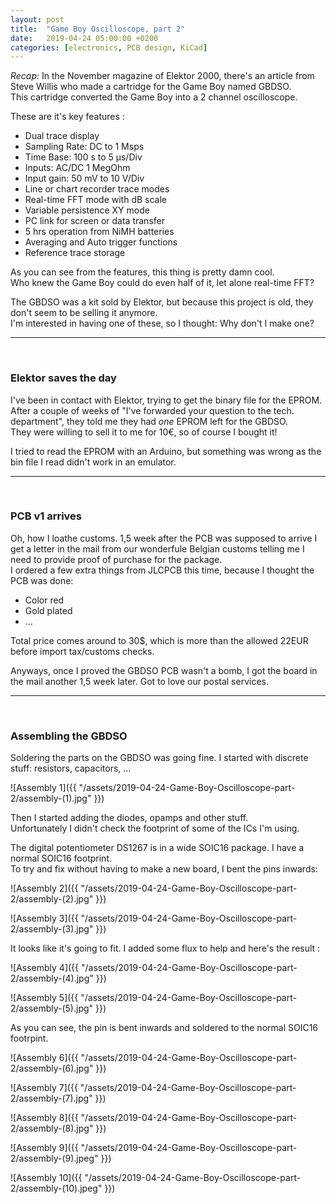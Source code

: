 ```yaml
---
layout: post
title:  "Game Boy Oscilloscope, part 2"
date:   2019-04-24 05:00:00 +0200
categories: [electronics, PCB design, KiCad]
---
```


*Recap:* 
In the November magazine of Elektor 2000, there's an article from Steve Willis who made a cartridge for the Game Boy named GBDSO.  
This cartridge converted the Game Boy into a 2 channel oscilloscope.  

These are it's key features :
- Dual trace display
- Sampling Rate: DC to 1 Msps
- Time Base: 100 s to 5 µs/Div
- Inputs: AC/DC 1 MegOhm
- Input gain: 50 mV to 10 V/Div
- Line or chart recorder trace modes
- Real-time FFT mode with dB scale
- Variable persistence XY mode
- PC link for screen or data transfer
- 5 hrs operation from NiMH batteries
- Averaging and Auto trigger functions
- Reference trace storage

As you can see from the features, this thing is pretty damn cool.  
Who knew the Game Boy could do even half of it, let alone real-time FFT?  

The GBDSO was a kit sold by Elektor, but because this project is old, they don't seem to be selling it anymore.  
I'm interested in having one of these, so I thought: Why don't I make one?  

***************************  
<br/>

### Elektor saves the day  

I've been in contact with Elektor, trying to get the binary file for the EPROM.  
After a couple of weeks of "I've forwarded your question to the tech. department", they told me they had *one* EPROM left for the GBDSO.  
They were willing to sell it to me for 10€, so of course I bought it!  

I tried to read the EPROM with an Arduino, but something was wrong as the bin file I read didn't work in an emulator.  

***************************  
<br/> 

### PCB v1 arrives  

Oh, how I loathe customs. 1,5 week after the PCB was supposed to arrive I get a letter in the mail from our wonderfule Belgian customs telling me I need to provide proof of purchase for the package.  
I ordered a few extra things from JLCPCB this time, because I thought the PCB was done:
- Color red
- Gold plated
- ...  

Total price comes around to 30$, which is more than the allowed 22EUR before import tax/customs checks.  

Anyways, once I proved the GBDSO PCB wasn't a bomb, I got the board in the mail another 1,5 week later. Got to love our postal services.  

***************************  
<br/> 

### Assembling the GBDSO  

Soldering the parts on the GBDSO was going fine. I started with discrete stuff: resistors, capacitors, ...  

![Assembly 1]({{ "/assets/2019-04-24-Game-Boy-Oscilloscope-part-2/assembly-(1).jpg" }})  

Then I started adding the diodes, opamps and other stuff.  
Unfortunately I didn't check the footprint of some of the ICs I'm using.  

The digital potentiometer DS1267 is in a wide SOIC16 package. I have a normal SOIC16 footprint.  
To try and fix without having to make a new board, I bent the pins inwards:

![Assembly 2]({{ "/assets/2019-04-24-Game-Boy-Oscilloscope-part-2/assembly-(2).jpg" }})  

![Assembly 3]({{ "/assets/2019-04-24-Game-Boy-Oscilloscope-part-2/assembly-(3).jpg" }}) 

It looks like it's going to fit. I added some flux to help and here's the result :

![Assembly 4]({{ "/assets/2019-04-24-Game-Boy-Oscilloscope-part-2/assembly-(4).jpg" }})   

![Assembly 5]({{ "/assets/2019-04-24-Game-Boy-Oscilloscope-part-2/assembly-(5).jpg" }})  

As you can see, the pin is bent inwards and soldered to the normal SOIC16 footrpint.  

![Assembly 6]({{ "/assets/2019-04-24-Game-Boy-Oscilloscope-part-2/assembly-(6).jpg" }})  

![Assembly 7]({{ "/assets/2019-04-24-Game-Boy-Oscilloscope-part-2/assembly-(7).jpg" }})  

![Assembly 8]({{ "/assets/2019-04-24-Game-Boy-Oscilloscope-part-2/assembly-(8).jpg" }})  

![Assembly 9]({{ "/assets/2019-04-24-Game-Boy-Oscilloscope-part-2/assembly-(9).jpeg" }})  

![Assembly 10]({{ "/assets/2019-04-24-Game-Boy-Oscilloscope-part-2/assembly-(10).jpeg" }})  